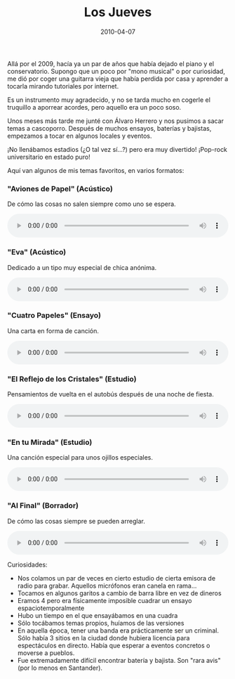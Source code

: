 ﻿---
layout: post
title: Los Jueves
date: 2010-04-07
description: No parece mi voz, pero es
img: assets/img/cover/losjueves.jpg
video: hb9xMIGiMbI
tags: [Música]
words: 4 minutos
status: published
---

Allá por el 2009, hacía ya un par de años que había dejado el piano y el conservatorio. Supongo que un poco por "mono musical" o por curiosidad, me dió por coger una guitarra vieja que había perdida por casa y aprender a tocarla mirando tutoriales por internet.

Es un instrumento muy agradecido, y no se tarda mucho en cogerle el truquillo a aporrear acordes, pero aquello era un poco soso.

Unos meses más tarde me junté con Álvaro Herrero y nos pusimos a sacar temas a cascoporro. Después de muchos ensayos, baterías y bajistas, empezamos a tocar en algunos locales y eventos.

¡No llenábamos estadios (¿O tal vez sí...?) pero era muy divertido!
¡Pop-rock universitario en estado puro! 

Aquí van algunos de mis temas favoritos, en varios formatos:

<h3>"Aviones de Papel" (Acústico)</h3>
<p>De cómo las cosas no salen siempre como uno se espera.</p>
<audio id="player3" controls style="width: 100%;">
    <source src="/assets/audio/AvionesDePapel-AC.mp3" type="audio/mp3" />
</audio>

<h3>"Eva" (Acústico)</h3>
<p>Dedicado a un tipo muy especial de chica anónima.</p>
<audio id="player2" controls style="width: 100%;">
    <source src="/assets/audio/Eva-AC.mp3" type="audio/mp3" />
</audio>

<h3>"Cuatro Papeles" (Ensayo)</h3>
<p>Una carta en forma de canción.</p>
<audio id="player1" controls style="width: 100%;">
    <source src="/assets/audio/CuatroPapeles.mp3" type="audio/mp3" />
</audio>

<h3>"El Reflejo de los Cristales" (Estudio)</h3>
<p>Pensamientos de vuelta en el autobús después de una noche de fiesta.</p>
<audio id="player4" controls style="width: 100%;">
    <source src="/assets/audio/ElReflejoDeLosCristales.mp3" type="audio/mp3" />
</audio>

<h3>"En tu Mirada" (Estudio)</h3>
<p>Una canción especial para unos ojillos especiales.</p>
<audio id="player5" controls style="width: 100%;">
    <source src="/assets/audio/EnTuMirada.mp3" type="audio/mp3" />
</audio>

<h3>"Al Final" (Borrador)</h3>
<p>De cómo las cosas siempre se pueden arreglar.</p>
<audio id="player6" controls style="width: 100%;">
    <source src="/assets/audio/AlFinal-AC.mp3" type="audio/mp3" />
</audio>

Curiosidades:

- Nos colamos un par de veces en cierto estudio de cierta emisora de radio para grabar. Aquellos micrófonos eran canela en rama...
- Tocamos en algunos garitos a cambio de barra libre en vez de dineros
- Eramos 4 pero era físicamente imposible cuadrar un ensayo espaciotemporalmente
- Hubo un tiempo en el que ensayábamos en una cuadra
- Sólo tocábamos temas propios, huíamos de las versiones
- En aquella época, tener una banda era prácticamente ser un criminal. Sólo había 3 sitios en la ciudad donde hubiera licencia para espectáculos en directo. Había que esperar a eventos concretos o moverse a pueblos.
- Fue extremadamente difícil encontrar batería y bajista. Son "rara avis" (por lo menos en Santander).
